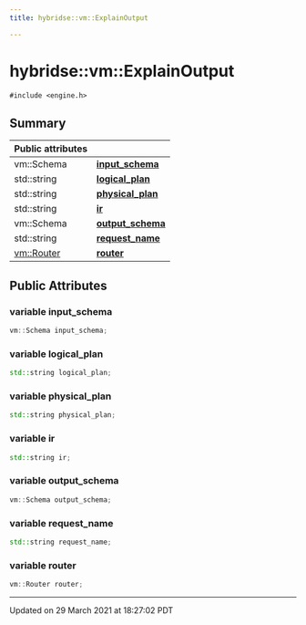 ```yaml
---
title: hybridse::vm::ExplainOutput

---
```

# hybridse::vm::ExplainOutput



`#include <engine.h>`

## Summary


| Public attributes|    |
| -------------- | -------------- |
| vm::Schema | **[input_schema](/hybridse/usage/api/c++/Classes/structhybridse_1_1vm_1_1_explain_output.md#variable-input_schema)**  |
| std::string | **[logical_plan](/hybridse/usage/api/c++/Classes/structhybridse_1_1vm_1_1_explain_output.md#variable-logical_plan)**  |
| std::string | **[physical_plan](/hybridse/usage/api/c++/Classes/structhybridse_1_1vm_1_1_explain_output.md#variable-physical_plan)**  |
| std::string | **[ir](/hybridse/usage/api/c++/Classes/structhybridse_1_1vm_1_1_explain_output.md#variable-ir)**  |
| vm::Schema | **[output_schema](/hybridse/usage/api/c++/Classes/structhybridse_1_1vm_1_1_explain_output.md#variable-output_schema)**  |
| std::string | **[request_name](/hybridse/usage/api/c++/Classes/structhybridse_1_1vm_1_1_explain_output.md#variable-request_name)**  |
| [vm::Router](/hybridse/usage/api/c++/Classes/classhybridse_1_1vm_1_1_router.md) | **[router](/hybridse/usage/api/c++/Classes/structhybridse_1_1vm_1_1_explain_output.md#variable-router)**  |

## Public Attributes

### variable input_schema

```cpp
vm::Schema input_schema;
```


### variable logical_plan

```cpp
std::string logical_plan;
```


### variable physical_plan

```cpp
std::string physical_plan;
```


### variable ir

```cpp
std::string ir;
```


### variable output_schema

```cpp
vm::Schema output_schema;
```


### variable request_name

```cpp
std::string request_name;
```


### variable router

```cpp
vm::Router router;
```


-------------------------------

Updated on 29 March 2021 at 18:27:02 PDT